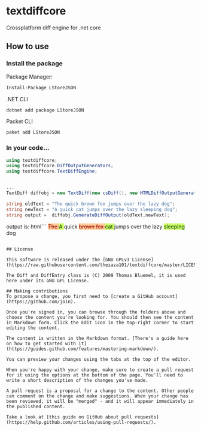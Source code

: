 # textdiffcore

Crossplatform diff engine for .net core


## How to use

### Install the package

Package Manager:
```cmd
Install-Package LStoreJSON
```

.NET CLI
```cmd
dotnet add package LStoreJSON
```

Packet CLI
```cmd
paket add LStoreJSON
```

### In your code...

```cs
using textdiffcore;
using textdiffcore.DiffOutputGenerators;
using textdiffcore.TextDiffEngine;


...
TextDiff diffobj = new TextDiff(new csDiff(), new HTMLDiffOutputGenerator("span", "style", "color:#003300;background-color:#ccff66;","color:#990000;background-color:#ffcc99;text-decoration:line-through;",""));

string oldText = "The quick brown fox jumps over the lazy dog";
string newText = "A quick cat jumps over the lazy sleeping dog";
string output =  diffobj.GenerateDiffOutput(oldText,newText);
```

output is:
html```
<span style="color:#990000;background-color:#ffcc99;text-decoration:line-through;">The </span><span style="color:#003300;background-color:#ccff66;">A </span><span style="">quick </span><span style="color:#990000;background-color:#ffcc99;text-decoration:line-through;">brown </span><span style="color:#990000;background-color:#ffcc99;text-decoration:line-through;">fox </span><span style="color:#003300;background-color:#ccff66;">cat </span><span style="">jumps </span><span style="">over </span><span style="">the </span><span style="">lazy </span><span style="color:#003300;background-color:#ccff66;">sleeping </span><span style="">dog</span>
```

## License

This software is released under the [GNU GPLv3 License](https://raw.githubusercontent.com/thezaza101/textdiffcore/master/LICENSE)

The Diff and DiffEntry class is (C) 2009 Thomas Bluemel, it is used here under its GNU GPL License.

## Making contributions
To propose a change, you first need to [create a GitHub account](https://github.com/join).

Once you're signed in, you can browse through the folders above and choose the content you're looking for. You should then see the content in Markdown form. Click the Edit icon in the top-right corner to start editing the content.

The content is written in the Markdown format. [There's a guide here on how to get started with it](https://guides.github.com/features/mastering-markdown/).

You can preview your changes using the tabs at the top of the editor.

When you're happy with your change, make sure to create a pull request for it using the options at the bottom of the page. You'll need to write a short description of the changes you've made.

A pull request is a proposal for a change to the content. Other people can comment on the change and make suggestions. When your change has been reviewed, it will be "merged" - and it will appear immediately in the published content.

Take a look at [this guide on GitHub about pull requests](https://help.github.com/articles/using-pull-requests/).


